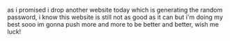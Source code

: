 as i promised i drop another website today which is generating the random password, i know this website is still not as good as it can but i'm doing my best sooo im gonna push more and more to be better and better, wish me luck!
